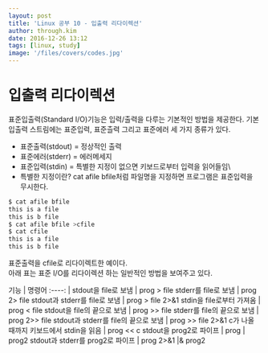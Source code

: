 ```yaml
---
layout: post
title: 'Linux 공부 10 - 입출력 리다이렉션'
author: through.kim
date: 2016-12-26 13:12
tags: [linux, study]
image: '/files/covers/codes.jpg'
---
```


# 입출력 리다이렉션

표준입출력(Standard I/O)기능은 입력/출력을 다루는 기본적인 방법을 제공한다. 기본 입출력 스트림에는 표준입력, 표준츨력 그리고 표준에러 세 가지 종류가 있다.  

 - 표준출력(stdout) = 정상적인 출력
 - 표준에러(stderr) = 에러메세지
 - 표준입력(stdin) = 특별한 지정이 없으면 키보드로부터 입력을 읽어들임\
 - 특별한 지정이란? cat afile bfile처럼 파일명을 지정하면 프로그램은 표준입력을 무시한다.

```bash
$ cat afile bfile
this is a file
this is b file
$ cat afile bfile >cfile
$ cat cfile
this is a file 
this is b file
```

표준출력을 cfile로 리다이렉트한 예이다.  
아래 표는 표준 I/O를 리다이렉션 하는 일반적인 방법을 보여주고 있다.  

기능 | 명령어
:----: | 
stdout을 file로 보냄 | prog > file
stderr를 file로 보냄 | prog 2> file
stdout과 stderr를 file로 보냄 | prog > file 2>&1
stdin을 file로부터 가져옴 | prog < file
stdout을 file의 끝으로 보냄 | prog >> file
stderr를 file의 끝으로 보냄 | prog 2>> file
stdout과 stderr를 file의 끝으로 보냄 | prog >> file 2>&1
c가 나올 때까지 키보드에서 stdin을 읽음 | prog << c
stdout을 prog2로 파이프 | prog \| prog2
stdout과 stderr를 prog2로 파이프 | prog 2>&1 \|& prog2
